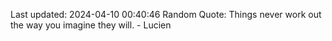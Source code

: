 Last updated: 2024-04-10 00:40:46
Random Quote: Things never work out the way you imagine they will. - Lucien